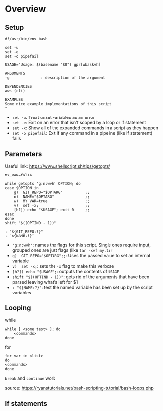 # Overview

## Setup

```
#!/usr/bin/env bash

set -u
set -e
set -o pipefail

USAGE="Usage: $(basename "$0") gpr[wbaskvh]

ARGUMENTS
-g              : description of the argument

DEPENDENCIES
aws (cli)

EXAMPLES
Some nice example implementations of this script
"

```
* `set -u`: Treat unset variables as an error
* `set -e`: Exit on an error that isn't scoped by a loop or if statement
* `set -x`: Show all of the expanded commands in a script as they happen
* `set -o pipefail`: Exit if any command in a pipeline (like if statement) fails

## Parameters

Useful link: https://www.shellscript.sh/tips/getopts/

```
MY_VAR=false

while getopts 'g:n:wvh' OPTION; do
case $OPTION in
    g)  GIT_REPO="$OPTARG"          ;;
    n)  NAME="$OPTARG"              ;;
    w)  MY_VAR=true                 ;;
    v)  set -x;                     ;;
    [h?]) echo "$USAGE"; exit 0     ;;
esac
done
shift "$((OPTIND - 1))"

: "${GIT_REPO:?}"
: "${NAME:?}"
```
* `'g:n:wvh'`: names the flags for this script. Single ones require input,
  grouped ones are just flags (like `tar -xvf my.tar`
* `g)  GIT_REPO="$OPTARG";;`: Uses the passed value to set an internal variable
* `v)  set -x;`: sets the `-x` flag to make this verbose
* `[h?]) echo "$USAGE";`: outputs the contents of `USAGE`
* `shift "$((OPTIND - 1))"`: gets rid of the arguments that have been parsed
  leaving what's left for $1
* `: "${NAME:?}"`: test the named variable has been set up by the script
  variables

## Looping

while
```
while [ <some test> ]; do
    <commands>
done
```

for
```
for var in <list>
do
<commands>
done
```

`break` and `continue` work


source: https://ryanstutorials.net/bash-scripting-tutorial/bash-loops.php

## If statements


```
```
